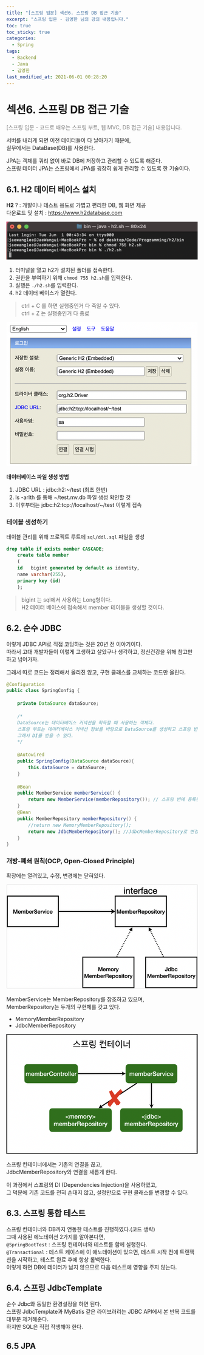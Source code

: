 ```yaml
---
title: "[스프링 입문] 섹션6. 스프링 DB 접근 기술"
excerpt: "스프링 입문 - 김영한 님의 강의 내용입니다."
toc: true
toc_sticky: true
categories:
  - Spring
tags:
  - Backend
  - Java
  - 김영한
last_modified_at: 2021-06-01 00:28:20
---
```


# 섹션6. 스프링 DB 접근 기술
  
<span style="color:grey">[스프링 입문 - 코드로 배우는 스프링 부트, 웹 MVC, DB 접근 기술] 내용입니다.</span>  
  
서버를 내리게 되면 이전 데이터들이 다 날아가기 때문에,  
실무에서는 DataBase(DB)를 사용한다.  
  
JPA는 객체를 쿼리 없이 바로 DB에 저장하고 관리할 수 있도록 해준다.  
스프링 데이터 JPA는 스프링에서 JPA를 굉장히 쉽게 관리할 수 있도록 한 기술이다.  
  
## 6.1. H2 데이터 베이스 설치
  
**H2** ? : 개발이나 테스트 용도로 가볍고 편리한 DB, 웹 화면 제공  
다운로드 및 설치 : <https://www.h2database.com>  
  
![이미지](/assets/images/Spring/스프링입문/섹션6/1.png)
  
1. 터미널을 열고 h2가 설치된 폴더를 접속한다.  
2. 권한을 부여하기 위해 `chmod 755 h2.sh`를 입력한다.  
3. 실행은 `./h2.sh`를 입력한다.  
4. h2 데이터 베이스가 열린다.  
  
> ctrl + C 를 하면 실행중인거 다 죽일 수 있다.  
> ctrl + Z 는 실행중인거 다 종료
  
![이미지](/assets/images/Spring/스프링입문/섹션6/2.png)
  
**데이터베이스 파일 생성 방법**
1. JDBC URL : jdbc:h2:~/test (최초 한번)  
2. ls -arlth 를 통해 ~/test.mv.db 파일 생성 확인할 것  
3. 이후부터는 jdbc:h2:tcp://localhost/~/test 이렇게 접속  
  
### 테이블 생성하기
  
테이블 관리를 위해 프로젝트 루트에 `sql/ddl.sql` 파일을 생성  
  
```sql
drop table if exists member CASCADE;
    create table member
    (
    id   bigint generated by default as identity,
    name varchar(255),
    primary key (id)
    );
```
  
> bigint 는 sql에서 사용하는 Long형이다.  
> H2 데이터 베이스에 접속해서 member 테이블을 생성할 것이다.  
  
## 6.2. 순수 JDBC
  
이렇게 JDBC API로 직접 코딩하는 것은 20년 전 이야기이다.  
따라서 고대 개발자들이 이렇게 고생하고 살았구나 생각하고, 정신건강을 위해 참고만 하고 넘어가자.  
  
그래서 따로 코드는 정리해서 올리진 않고, 구현 클래스를 교체하는 코드만 올린다.  
  
```java
@Configuration
public class SpringConfig {

    private DataSource dataSource;

    /*
    DataSource는 데이터베이스 커넥션을 획득할 때 사용하는 객체다. 
    스프링 부트는 데이터베이스 커넥션 정보를 바탕으로 DataSource를 생성하고 스프링 빈으로 만들어둔다. 
    그래서 DI를 받을 수 있다.
    */
    
    @Autowired 
    public SpringConfig(DataSource dataSource){
        this.dataSource = dataSource;
    }

    @Bean
    public MemberService memberService() {
        return new MemberService(memberRepository()); // 스프링 빈에 등록된 리포지토리를 올려줌.
    }
    @Bean
    public MemberRepository memberRepository() {
        //return new MemoryMemberRepository(); 
        return new JdbcMemberRepository(); //JdbcMemberRepository로 변경
    }
}
```
  
### 개방-폐쇄 원칙(OCP, Open-Closed Principle) 
  
확장에는 열려있고, 수정, 변경에는 닫혀있다.
  
![이미지](/assets/images/Spring/스프링입문/섹션6/3.png)
  
MemberService는 MemberRepository를 참조하고 있으며,  
MemberRepository는 두개의 구현체를 갖고 있다.  
- MemoryMemberRepository
- JdbcMemberRepository
  
![이미지](/assets/images/Spring/스프링입문/섹션6/4.png)
  
스프링 컨테이너에서는 기존의 연결을 끊고,  
JdbcMemberRepository와 연결을 새롭게 한다.  
  
이 과정에서 스프링의 DI (Dependencies Injection)을 사용하였고,  
그 덕분에 기존 코드를 전혀 손대지 않고, 설정만으로 구현 클래스를 변경할 수 있다.  
  
## 6.3. 스프링 통합 테스트
  
스프링 컨테이너와 DB까지 연동한 테스트를 진행하였다.(코드 생략)  
그때 사용된 에노테이션 2가지를 알아본다면,  
`@SpringBootTest` : 스프링 컨테이너와 테스트를 함께 실행한다.  
`@Transactional` : 테스트 케이스에 이 애노테이션이 있으면, 테스트 시작 전에 트랜잭션을 시작하고, 테스트 완료 후에 항상 롤백한다.  
이렇게 하면 DB에 데이터가 남지 않으므로 다음 테스트에 영향을 주지 않는다.  
  
## 6.4. 스프링 JdbcTemplate
  
순수 Jdbc와 동일한 환경설정을 하면 된다.  
스프링 JdbcTemplate과 MyBatis 같은 라이브러리는 JDBC API에서 본 반복 코드를 대부분 제거해준다.  
하지만 SQL은 직접 작생해야 한다.  
  
## 6.5 JPA
  
